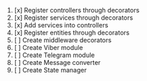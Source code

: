 1. [x] Register controllers through decorators
2. [x] Register services through decorators
3. [x] Add services into controllers
4. [x] Register entities through decorators
5. [ ] Create middleware decorators 
6. [ ] Create Viber module
7. [ ] Create Telegram module
8. [ ] Create Message converter
9. [ ] Create State manager
